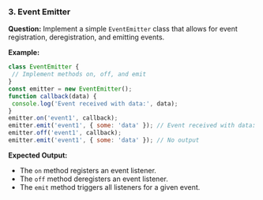 ### 3. Event Emitter 
**Question:** 
Implement a simple `EventEmitter` class that allows for event registration, 
deregistration, and emitting events. 

**Example:** 
```javascript 
class EventEmitter { 
 // Implement methods on, off, and emit 
} 
const emitter = new EventEmitter(); 
function callback(data) { 
 console.log('Event received with data:', data); 
} 
emitter.on('event1', callback); 
emitter.emit('event1', { some: 'data' }); // Event received with data: { some: 'data' } 
emitter.off('event1', callback); 
emitter.emit('event1', { some: 'data' }); // No output 
``` 
**Expected Output:** 
- The `on` method registers an event listener. 
- The `off` method deregisters an event listener. 
- The `emit` method triggers all listeners for a given event. 
